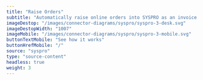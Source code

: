 ```yaml
---
title: "Raise Orders"
subtitle: "Automatically raise online orders into SYSPRO as an invoice or sales order."
imageDestop: "/images/connector-diagrams/syspro/syspro-3-desk.svg"
imageDestopWidth: "1007"
imageMobile: "/images/connector-diagrams/syspro/syspro-3-mobile.svg"
buttonTextMobile: "See how it works"
buttonHrefMobile: "/" 
source: "syspro"
type: "source-content"
headless: true
weight: 3
---
```

